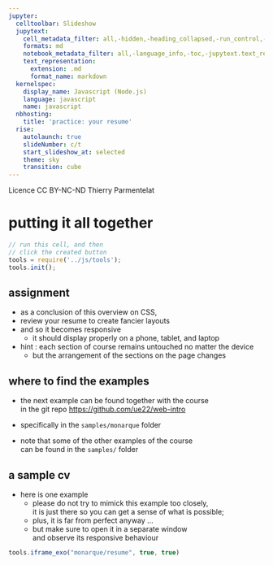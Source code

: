 ```yaml
---
jupyter:
  celltoolbar: Slideshow
  jupytext:
    cell_metadata_filter: all,-hidden,-heading_collapsed,-run_control,-trusted
    formats: md
    notebook_metadata_filter: all,-language_info,-toc,-jupytext.text_representation.jupytext_version,-jupytext.text_representation.format_version
    text_representation:
      extension: .md
      format_name: markdown
  kernelspec:
    display_name: Javascript (Node.js)
    language: javascript
    name: javascript
  nbhosting:
    title: 'practice: your resume'
  rise:
    autolaunch: true
    slideNumber: c/t
    start_slideshow_at: selected
    theme: sky
    transition: cube
---
```


<div class="licence">
<span>Licence CC BY-NC-ND</span>
<span>Thierry Parmentelat</span>
</div>

<!-- #region slideshow={"slide_type": ""} -->
# putting it all together
<!-- #endregion -->

```javascript
// run this cell, and then 
// click the created button
tools = require('../js/tools');
tools.init();
```

<!-- #region slideshow={"slide_type": "slide"} -->
## assignment
<!-- #endregion -->

* as a conclusion of this overview on CSS, 
* review your resume to create fancier layouts 
* and so it becomes responsive
  * it should display properly on a phone, tablet, and laptop
* hint : each section of course remains untouched no matter the device
  * but the arrangement of the sections on the page changes

<!-- #region slideshow={"slide_type": "slide"} -->
## where to find the examples

* the next example can be found together with the course   
  in the git repo
  https://github.com/ue22/web-intro

* specifically in the `samples/monarque` folder

* note that some of the other examples of the course  
  can be found in the `samples/` folder
<!-- #endregion -->

<!-- #region slideshow={"slide_type": "slide"} -->
## a sample cv

* here is one example
  * please do not try to mimick this example too closely,  
    it is just there so you can get a sense of what is possible; 
  * plus, it is far from perfect anyway ...
  * but make sure to open it in a separate window  
    and observe its responsive behaviour
<!-- #endregion -->

```javascript hide_input=true slideshow={"slide_type": "slide"}
tools.iframe_exo("monarque/resume", true, true)
```
